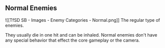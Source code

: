 ## Normal Enemies
![[TfSD SB - Images - Enemy Categories - Normal.png]]
The regular type of enemies.

They usually die in one hit and can be inhaled. Normal enemies don't have any special behavior that effect the core gameplay or the camera.